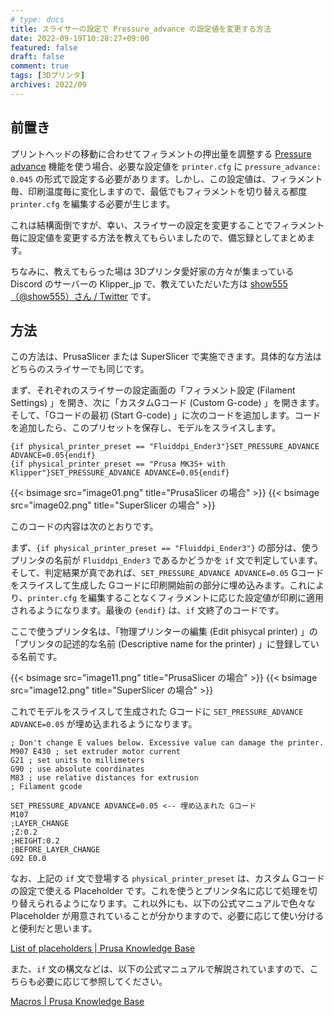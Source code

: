 ```yaml
---
# type: docs 
title: スライサーの設定で Pressure_advance の設定値を変更する方法
date: 2022-09-19T10:28:27+09:00
featured: false
draft: false
comment: true
tags: [3Dプリンタ]
archives: 2022/09
---
```



## 前置き

プリントヘッドの移動に合わせてフィラメントの押出量を調整する [Pressure advance](https://www.klipper3d.org/Kinematics.html#pressure-advance) 機能を使う場合、必要な設定値を `printer.cfg` に `pressure_advance: 0.045` の形式で設定する必要があります。しかし、この設定値は、フィラメント毎、印刷温度毎に変化しますので、最低でもフィラメントを切り替える都度 `printer.cfg` を編集する必要が生じます。

これは結構面倒ですが、幸い、スライサーの設定を変更することでフィラメント毎に設定値を変更する方法を教えてもらいましたので、備忘録としてまとめます。

ちなみに、教えてもらった場は 3Dプリンタ愛好家の方々が集まっている Discord のサーバーの Klipper_jp で、教えていただいた方は [show555（@show555）さん / Twitter](https://twitter.com/show555) です。

## 方法

この方法は、PrusaSlicer または SuperSlicer で実施できます。具体的な方法はどちらのスライサーでも同じです。

まず、それぞれのスライサーの設定画面の「フィラメント設定 (Filament Settings) 」を開き、次に「カスタムGコード (Custom G-code) 」を開きます。そして、「Gコードの最初 (Start G-code) 」に次のコードを追加します。コードを追加したら、このプリセットを保存し、モデルをスライスします。

```
{if physical_printer_preset == "Fluiddpi_Ender3"}SET_PRESSURE_ADVANCE ADVANCE=0.05{endif}
{if physical_printer_preset == "Prusa MK3S+ with Klipper"}SET_PRESSURE_ADVANCE ADVANCE=0.05{endif}
```

{{< bsimage src="image01.png" title="PrusaSlicer の場合" >}}
{{< bsimage src="image02.png" title="SuperSlicer の場合" >}}

このコードの内容は次のとおりです。

まず、`{if physical_printer_preset == "Fluiddpi_Ender3"}` の部分は、使うプリンタの名前が `Fluiddpi_Ender3` であるかどうかを `if` 文で判定しています。そして、判定結果が真であれば、`SET_PRESSURE_ADVANCE ADVANCE=0.05` Gコードをスライスして生成した Gコードに印刷開始前の部分に埋め込みます。これにより、`printer.cfg` を編集することなくフィラメントに応じた設定値が印刷に適用されるようになります。最後の `{endif}` は、`if` 文終了のコードです。

ここで使うプリンタ名は、「物理プリンターの編集 (Edit phisycal printer) 」の「プリンタの記述的な名前 (Descriptive name for the printer) 」に登録している名前です。

{{< bsimage src="image11.png" title="PrusaSlicer の場合" >}}
{{< bsimage src="image12.png" title="SuperSlicer の場合" >}}

これでモデルをスライスして生成された Gコードに `SET_PRESSURE_ADVANCE ADVANCE=0.05` が埋め込まれるようになります。

```
; Don't change E values below. Excessive value can damage the printer.
M907 E430 ; set extruder motor current
G21 ; set units to millimeters
G90 ; use absolute coordinates
M83 ; use relative distances for extrusion
; Filament gcode

SET_PRESSURE_ADVANCE ADVANCE=0.05 <-- 埋め込まれた Gコード
M107
;LAYER_CHANGE
;Z:0.2
;HEIGHT:0.2
;BEFORE_LAYER_CHANGE
G92 E0.0
```

なお、上記の `if` 文で登場する `physical_printer_preset` は、カスタム Gコードの設定で使える Placeholder です。これを使うとプリンタ名に応じて処理を切り替えられるようになります。これ以外にも、以下の公式マニュアルで色々な Placeholder が用意されていることが分かりますので、必要に応じて使い分けると便利だと思います。

[List of placeholders | Prusa Knowledge Base](https://help.prusa3d.com/article/list-of-placeholders_205643)

また、`if` 文の構文などは、以下の公式マニュアルで解説されていますので、こちらも必要に応じて参照してください。

[Macros | Prusa Knowledge Base](https://help.prusa3d.com/article/macros_1775#variables-placeholders)

